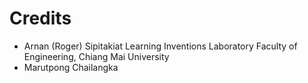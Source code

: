 # Credits



* Arnan \(Roger\) Sipitakiat
  Learning Inventions Laboratory
  Faculty of Engineering, Chiang Mai University
* Marutpong Chailangka



